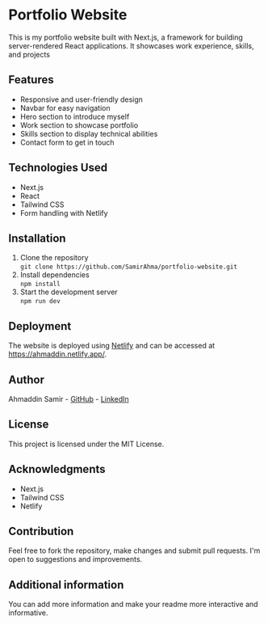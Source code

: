 <h1>Portfolio Website</h1>
<p>This is my portfolio website built with Next.js, a framework for building server-rendered React applications. It showcases  work experience, skills, and projects </p>

<h2>Features</h2>
<ul>
  <li>Responsive and user-friendly design</li>
  <li>Navbar for easy navigation</li>
  <li>Hero section to introduce myself</li>
  <li>Work section to showcase  portfolio</li>
  <li>Skills section to display  technical abilities</li>
  <li>Contact form to get in touch</li>
</ul>

<h2>Technologies Used</h2>
<ul>
  <li>Next.js</li>
  <li>React</li>
  <li>Tailwind CSS</li>
  <li>Form handling with Netlify</li>
</ul>

<h2>Installation</h2>
<ol>
  <li>Clone the repository<br>
    <code>git clone https://github.com/SamirAhma/portfolio-website.git</code>
  </li>
  <li>Install dependencies<br>
    <code>npm install</code>
  </li>
  <li>Start the development server<br>
    <code>npm run dev</code>
  </li>
</ol>

<h2>Deployment</h2>
<p>The website is deployed using <a href="https://www.netlify.com/">Netlify</a> and can be accessed at <a href="https://ahmaddin.netlify.app/">https://ahmaddin.netlify.app/</a>.</p>

<h2>Author</h2>
<p>Ahmaddin Samir - <a href="https://github.com/SamirAhma">GitHub</a> - <a href="https://linkedin.com/in/ahmaddin-samir-240b68aa">LinkedIn</a></p>

<h2>License</h2>
<p>This project is licensed under the MIT License.</p>

<h2>Acknowledgments</h2>
<ul>
  <li>Next.js</li>
  <li>Tailwind CSS</li>
  <li>Netlify</li>
</ul>

<h2>Contribution</h2>
<p>Feel free to fork the repository, make changes and submit pull requests. I'm open to suggestions and improvements.</p>

<h2>Additional information</h2>
<p>You can add more information and make your readme more interactive and informative.</p>

